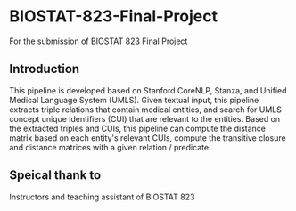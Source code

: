 # BIOSTAT-823-Final-Project
For the submission of BIOSTAT 823 Final Project

## Introduction
This pipeline is developed based on Stanford CoreNLP, Stanza, and Unified Medical Language System (UMLS). Given textual input, this pipeline extracts triple relations that contain medical entities, and search for UMLS concept unique identifiers (CUI) that are relevant to the entities. Based on the extracted triples and CUIs, this pipeline can compute the distance matrix based on each entity's relevant CUIs, compute the transitive closure and distance matrices with a given relation / predicate.

## Speical thank to
Instructors and teaching assistant of BIOSTAT 823


